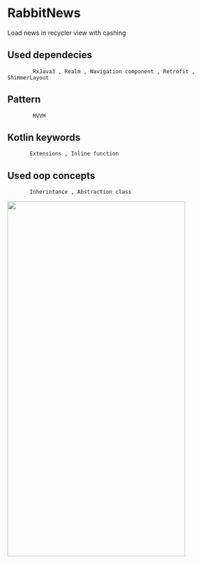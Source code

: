 # RabbitNews
Load news in recycler view with cashing 

## Used dependecies 
            RxJava3 , Realm , Navigation component , Retrofit , ShimmerLayout
## Pattern 
            MVVM
## Kotlin keywords 
           Extensions , Inline function 
## Used oop concepts 
           Inherintance , Abstraction class 

<img src="https://user-images.githubusercontent.com/25991597/149540976-649368d8-465c-4179-895a-2bf82bf498a2.jpg" width="400" height="800" />

